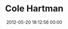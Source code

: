 ---
title: "Cole Hartman"
date: 2012-05-20 18:12:56 00:00
permalink: /colehartman
twitter: ""
likes: [121,469,252]
id: 510
gravatar: "http://www.gravatar.com/avatar/b39b7ef34f107219d973668d3123c0a4"
---